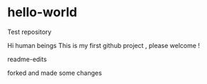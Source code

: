 # hello-world
Test repository

Hi human beings
This is my first github project , please welcome !


readme-edits


forked and made some changes

